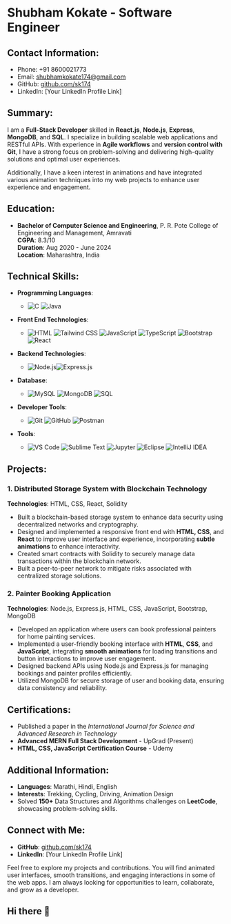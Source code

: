 # Shubham Kokate - Software Engineer

## Contact Information:
- Phone: +91 8600021773
- Email: shubhamkokate174@gmail.com
- GitHub: [github.com/sk174](https://github.com/sk174)
- LinkedIn: [Your LinkedIn Profile Link]

## Summary:
I am a **Full-Stack Developer** skilled in **React.js**, **Node.js**, **Express**, **MongoDB**, and **SQL**. I specialize in building scalable web applications and RESTful APIs. With experience in **Agile workflows** and **version control with Git**, I have a strong focus on problem-solving and delivering high-quality solutions and optimal user experiences.

Additionally, I have a keen interest in animations and have integrated various animation techniques into my web projects to enhance user experience and engagement.

## Education:
- **Bachelor of Computer Science and Engineering**, P. R. Pote College of Engineering and Management, Amravati  
  **CGPA**: 8.3/10  
  **Duration**: Aug 2020 - June 2024  
  **Location**: Maharashtra, India

## Technical Skills:
- **Programming Languages**:  
  - ![C](https://img.shields.io/badge/C-00599C?style=for-the-badge&logo=c&logoColor=white)   ![Java](https://img.shields.io/badge/Java-007396?style=for-the-badge&logo=java&logoColor=white)
  

- **Front End Technologies**:  
  - ![HTML](https://img.shields.io/badge/HTML5-E34F26?style=for-the-badge&logo=html5&logoColor=white)  ![Tailwind CSS](https://img.shields.io/badge/Tailwind%20CSS-06B6D4?style=for-the-badge&logo=tailwindcss&logoColor=white)  ![JavaScript](https://img.shields.io/badge/JavaScript-F7DF1E?style=for-the-badge&logo=javascript&logoColor=black)  ![TypeScript](https://img.shields.io/badge/TypeScript-3178C6?style=for-the-badge&logo=typescript&logoColor=white)   ![Bootstrap](https://img.shields.io/badge/Bootstrap-7952B3?style=for-the-badge&logo=bootstrap&logoColor=white)   ![React](https://img.shields.io/badge/React-61DAFB?style=for-the-badge&logo=react&logoColor=black)  
    
   
 
  


- **Backend Technologies**:  
  - ![Node.js](https://img.shields.io/badge/Node.js-339933?style=for-the-badge&logo=node.js&logoColor=white)![Express.js](https://img.shields.io/badge/Express.js-E34F26?style=for-the-badge&logo=express&logoColor=white)
    

- **Database**:  
  - ![MySQL](https://img.shields.io/badge/MySQL-4479A1?style=for-the-badge&logo=mysql&logoColor=white)   ![MongoDB](https://img.shields.io/badge/MongoDB-47A248?style=for-the-badge&logo=mongodb&logoColor=white)   ![SQL](https://img.shields.io/badge/SQL-003B57?style=for-the-badge&logo=sql&logoColor=white)
   
  

- **Developer Tools**:  
  - ![Git](https://img.shields.io/badge/Git-F05032?style=for-the-badge&logo=git&logoColor=white) ![GitHub](https://img.shields.io/badge/GitHub-E34F26?style=for-the-badge&logo=github&logoColor=white)  ![Postman](https://img.shields.io/badge/Postman-FF6C37?style=for-the-badge&logo=postman&logoColor=white) 

- **Tools**:  
  - ![VS Code](https://img.shields.io/badge/VS%20Code-007ACC?style=for-the-badge&logo=visualstudiocode&logoColor=white)    ![Sublime Text](https://img.shields.io/badge/Sublime%20Text-FF9800?style=for-the-badge&logo=sublimetext&logoColor=white) ![Jupyter](https://img.shields.io/badge/Jupyter-F37626?style=for-the-badge&logo=jupyter&logoColor=white)    ![Eclipse](https://img.shields.io/badge/Eclipse-2C2255?style=for-the-badge&logo=eclipse&logoColor=white)  ![IntelliJ IDEA](https://img.shields.io/badge/IntelliJ%20IDEA-E34F26?style=for-the-badge&logo=intellij-idea&logoColor=white)
   
   
 
    

## Projects:
### 1. **Distributed Storage System with Blockchain Technology**  
**Technologies**: HTML, CSS, React, Solidity  
- Built a blockchain-based storage system to enhance data security using decentralized networks and cryptography.
- Designed and implemented a responsive front end with **HTML, CSS**, and **React** to improve user interface and experience, incorporating **subtle animations** to enhance interactivity.
- Created smart contracts with Solidity to securely manage data transactions within the blockchain network.
- Built a peer-to-peer network to mitigate risks associated with centralized storage solutions.

### 2. **Painter Booking Application**  
**Technologies**: Node.js, Express.js, HTML, CSS, JavaScript, Bootstrap, MongoDB  
- Developed an application where users can book professional painters for home painting services.
- Implemented a user-friendly booking interface with **HTML**, **CSS**, and **JavaScript**, integrating **smooth animations** for loading transitions and button interactions to improve user engagement.
- Designed backend APIs using Node.js and Express.js for managing bookings and painter profiles efficiently.
- Utilized MongoDB for secure storage of user and booking data, ensuring data consistency and reliability.

## Certifications:
- Published a paper in the *International Journal for Science and Advanced Research in Technology*  
- **Advanced MERN Full Stack Development** - UpGrad (Present)  
- **HTML, CSS, JavaScript Certification Course** - Udemy

## Additional Information:
- **Languages**: Marathi, Hindi, English  
- **Interests**: Trekking, Cycling, Driving, Animation Design  
- Solved **150+** Data Structures and Algorithms challenges on **LeetCode**, showcasing problem-solving skills.

## Connect with Me:
- **GitHub**: [github.com/sk174](https://github.com/sk174)  
- **LinkedIn**: [Your LinkedIn Profile Link]

Feel free to explore my projects and contributions. You will find animated user interfaces, smooth transitions, and engaging interactions in some of the web apps. I am always looking for opportunities to learn, collaborate, and grow as a developer.
## Hi there 👋

<!--
**sk174/sk174** is a ✨ _special_ ✨ repository because its `README.md` (this file) appears on your GitHub profile.

Here are some ideas to get you started:

- 🔭 I’m currently working on ...
- 🌱 I’m currently learning ...
- 👯 I’m looking to collaborate on ...
- 🤔 I’m looking for help with ...
- 💬 Ask me about ...
- 📫 How to reach me: ...
- 😄 Pronouns: ...
- ⚡ Fun fact: ...
-->
